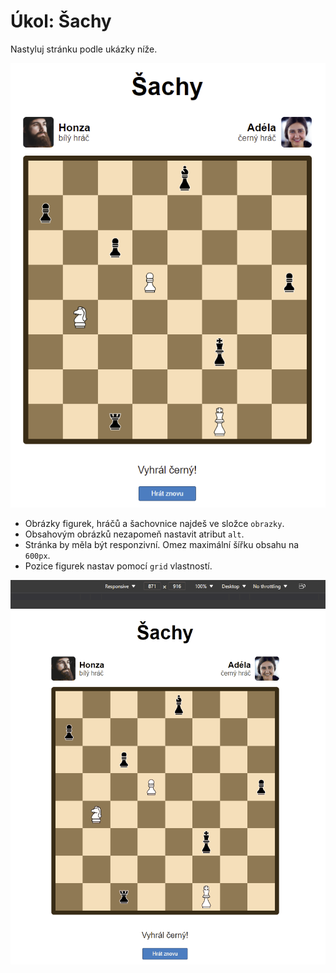 # Úkol: Šachy

Nastyluj stránku podle ukázky níže.

![výsledek](zadani/vysledek.png)

- Obrázky figurek, hráčů a šachovnice najdeš ve složce `obrazky`.
- Obsahovým obrázků nezapomeň nastavit atribut `alt`.
- Stránka by měla být responzivní. Omez maximální šířku obsahu na `600px`.
- Pozice figurek nastav pomocí `grid` vlastností.

![responzivní chování](zadani/responzivni.gif)
